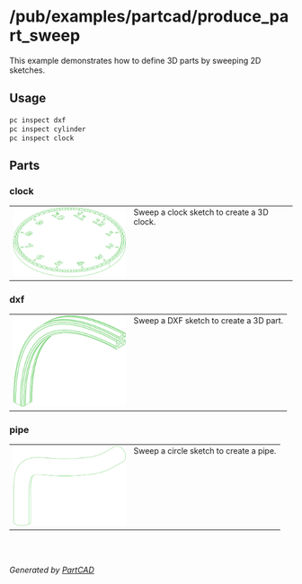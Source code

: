 # /pub/examples/partcad/produce_part_sweep

This example demonstrates how to define 3D parts by sweeping 2D sketches.

## Usage
```shell
pc inspect dxf
pc inspect cylinder
pc inspect clock
```


## Parts

### clock
<table><tr>
<td valign=top><a href="clock.sweep"><img src="././clock.svg" style="width: auto; height: auto; max-width: 200px; max-height: 200px;"></a></td>
<td valign=top>Sweep a clock sketch to create a 3D clock.</td>
</tr></table>

### dxf
<table><tr>
<td valign=top><a href="dxf.sweep"><img src="././dxf.svg" style="width: auto; height: auto; max-width: 200px; max-height: 200px;"></a></td>
<td valign=top>Sweep a DXF sketch to create a 3D part.</td>
</tr></table>

### pipe
<table><tr>
<td valign=top><a href="pipe.sweep"><img src="././pipe.svg" style="width: auto; height: auto; max-width: 200px; max-height: 200px;"></a></td>
<td valign=top>Sweep a circle sketch to create a pipe.</td>
</tr></table>

<br/><br/>

*Generated by [PartCAD](https://partcad.org/)*
